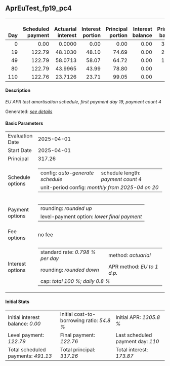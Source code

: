 <h2>AprEuTest_fp19_pc4</h2>
<table>
    <thead style="vertical-align: bottom;">
        <th style="text-align: right;">Day</th>
        <th style="text-align: right;">Scheduled payment</th>
        <th style="text-align: right;">Actuarial interest</th>
        <th style="text-align: right;">Interest portion</th>
        <th style="text-align: right;">Principal portion</th>
        <th style="text-align: right;">Interest balance</th>
        <th style="text-align: right;">Principal balance</th>
        <th style="text-align: right;">Total actuarial interest</th>
        <th style="text-align: right;">Total interest</th>
        <th style="text-align: right;">Total principal</th>
    </thead>
    <tr style="text-align: right;">
        <td class="ci00">0</td>
        <td class="ci01" style="white-space: nowrap;">0.00</td>
        <td class="ci02">0.0000</td>
        <td class="ci03">0.00</td>
        <td class="ci04">0.00</td>
        <td class="ci05">0.00</td>
        <td class="ci06">317.26</td>
        <td class="ci07">0.0000</td>
        <td class="ci08">0.00</td>
        <td class="ci09">0.00</td>
    </tr>
    <tr style="text-align: right;">
        <td class="ci00">19</td>
        <td class="ci01" style="white-space: nowrap;">122.79</td>
        <td class="ci02">48.1030</td>
        <td class="ci03">48.10</td>
        <td class="ci04">74.69</td>
        <td class="ci05">0.00</td>
        <td class="ci06">242.57</td>
        <td class="ci07">48.1030</td>
        <td class="ci08">48.10</td>
        <td class="ci09">74.69</td>
    </tr>
    <tr style="text-align: right;">
        <td class="ci00">49</td>
        <td class="ci01" style="white-space: nowrap;">122.79</td>
        <td class="ci02">58.0713</td>
        <td class="ci03">58.07</td>
        <td class="ci04">64.72</td>
        <td class="ci05">0.00</td>
        <td class="ci06">177.85</td>
        <td class="ci07">106.1742</td>
        <td class="ci08">106.17</td>
        <td class="ci09">139.41</td>
    </tr>
    <tr style="text-align: right;">
        <td class="ci00">80</td>
        <td class="ci01" style="white-space: nowrap;">122.79</td>
        <td class="ci02">43.9965</td>
        <td class="ci03">43.99</td>
        <td class="ci04">78.80</td>
        <td class="ci05">0.00</td>
        <td class="ci06">99.05</td>
        <td class="ci07">150.1708</td>
        <td class="ci08">150.16</td>
        <td class="ci09">218.21</td>
    </tr>
    <tr style="text-align: right;">
        <td class="ci00">110</td>
        <td class="ci01" style="white-space: nowrap;">122.76</td>
        <td class="ci02">23.7126</td>
        <td class="ci03">23.71</td>
        <td class="ci04">99.05</td>
        <td class="ci05">0.00</td>
        <td class="ci06">0.00</td>
        <td class="ci07">173.8833</td>
        <td class="ci08">173.87</td>
        <td class="ci09">317.26</td>
    </tr>
</table>
<h4>Description</h4>
<p><i>EU APR test amortisation schedule, first payment day 19, payment count 4</i></p>
<p>Generated: <i><a href="../GeneratedDate.md">see details</a></i></p>
<h4>Basic Parameters</h4>
<table>
    <tr>
        <td>Evaluation Date</td>
        <td>2025-04-01</td>
    </tr>
    <tr>
        <td>Start Date</td>
        <td>2025-04-01</td>
    </tr>
    <tr>
        <td>Principal</td>
        <td>317.26</td>
    </tr>
    <tr>
        <td>Schedule options</td>
        <td>
            <table>
                <tr>
                    <td>config: <i>auto-generate schedule</i></td>
                    <td>schedule length: <i><i>payment count</i> 4</i></td>
                </tr>
                <tr>
                    <td colspan="2" style="white-space: nowrap;">unit-period config: <i>monthly from 2025-04 on 20</i></td>
                </tr>
            </table>
        </td>
    </tr>
    <tr>
        <td>Payment options</td>
        <td>
            <table>
                <tr>
                    <td>rounding: <i>rounded up</i></td>
                </tr>
                <tr>
                    <td>level-payment option: <i>lower&nbsp;final&nbsp;payment</i></td>
                </tr>
            </table>
        </td>
    </tr>
    <tr>
        <td>Fee options</td>
        <td>no fee
        </td>
    </tr>
    <tr>
        <td>Interest options</td>
        <td>
            <table>
                <tr>
                    <td>standard rate: <i>0.798 % per day</i></td>
                    <td>method: <i>actuarial</i></td>
                </tr>
                <tr>
                    <td>rounding: <i>rounded down</i></td>
                    <td>APR method: <i>EU to 1 d.p.</i></td>
                </tr>
                <tr>
                    <td colspan="2">cap: <i>total 100 %; daily 0.8 %</td>
                </tr>
            </table>
        </td>
    </tr>
</table>
<h4>Initial Stats</h4>
<table>
    <tr>
        <td>Initial interest balance: <i>0.00</i></td>
        <td>Initial cost-to-borrowing ratio: <i>54.8 %</i></td>
        <td>Initial APR: <i>1305.8 %</i></td>
    </tr>
    <tr>
        <td>Level payment: <i>122.79</i></td>
        <td>Final payment: <i>122.76</i></td>
        <td>Last scheduled payment day: <i>110</i></td>
    </tr>
    <tr>
        <td>Total scheduled payments: <i>491.13</i></td>
        <td>Total principal: <i>317.26</i></td>
        <td>Total interest: <i>173.87</i></td>
    </tr>
</table>